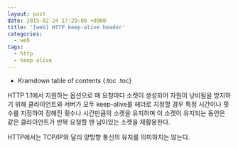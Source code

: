 ```yaml
---
layout: post
date: 2015-02-24 17:29:00 +0900
title: '[web] HTTP keep-alive header'
categories:
  - web
tags:
  - http
  - keep alive
---
```


* Kramdown table of contents
{:toc .toc}

HTTP 1.1에서 지원하는 옵션으로 매 요청마다 소켓이 생성되어 자원이 낭비됨을 방지하기 위해 클라이언트와 서버가 모두 keep-alive를 헤더로 지정할 경우 특정 시간이나 횟수를 지정하여 정해진 횟수나 시간만큼의 소켓을 유지하며 이 소켓이 유지되는 동안은 같은 클라이언트가 반복 요청할 땐 남아있는 소켓을 재활용한다.

HTTP에서는 TCP/IP와 달리 양방향 통신의 유지를 의미하지는 않는다.
